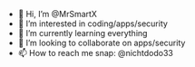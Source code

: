 - 👋 Hi, I’m @MrSmartX
- 👀 I’m interested in coding/apps/security
- 🌱 I’m currently learning everything
- 💞️ I’m looking to collaborate on apps/security
- 📫 How to reach me snap: @nichtdodo33

<!---
MrSmartX/MrSmartX is a ✨ special ✨ repository because its `README.md` (this file) appears on your GitHub profile.
You can click the Preview link to take a look at your changes.
--->
